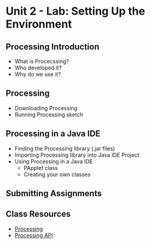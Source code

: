 # Unit 2 - Lab: Setting Up the Environment

## Processing Introduction
  * What is Procecssing?
  * Who developed it?
  * Why do we use it?

## Processing
  * Downloading Processing
  * Running Processing sketch

## Processing in a Java IDE
  * Finding the Processing library (.jar files)
  * Importing Processing library into Java IDE Project
  * Using Processing in a Java IDE
    * PApplet class
    * Creating your own classes

## Submitting Assignments

## Class Resources
  * [Processing](https://processing.org/)
  * [Processing API](https://processing.org/reference/)
